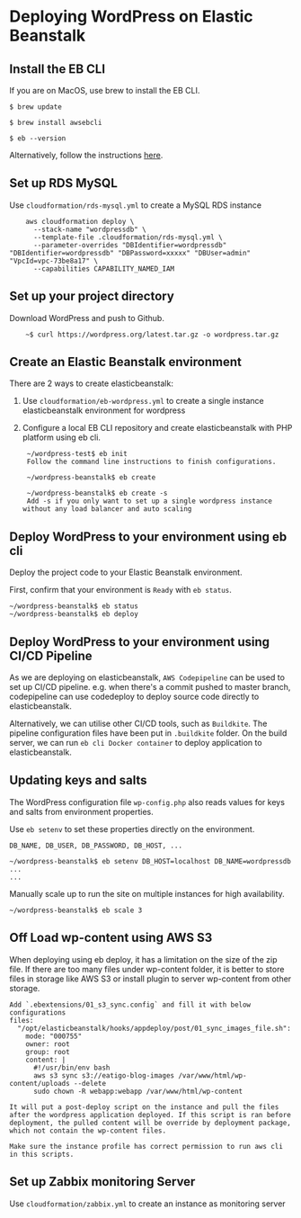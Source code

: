 # Deploying WordPress on Elastic Beanstalk

## Install the EB CLI

If you are on MacOS, use brew to install the EB CLI.

```Shell
$ brew update
```
```Shell
$ brew install awsebcli
```
```Shell
$ eb --version
```

Alternatively, follow the instructions [here](http://docs.aws.amazon.com/elasticbeanstalk/latest/dg/eb-cli3-install.html).

## Set up RDS MySQL

Use `cloudformation/rds-mysql.yml` to create a MySQL RDS instance

        aws cloudformation deploy \
          --stack-name "wordpressdb" \
          --template-file .cloudformation/rds-mysql.yml \
          --parameter-overrides "DBIdentifier=wordpressdb" "DBIdentifier=wordpressdb" "DBPassword=xxxxx" "DBUser=admin" "VpcId=vpc-73be8a17" \
          --capabilities CAPABILITY_NAMED_IAM

## Set up your project directory

Download WordPress and push to Github.

        ~$ curl https://wordpress.org/latest.tar.gz -o wordpress.tar.gz

## Create an Elastic Beanstalk environment

There are 2 ways to create elasticbeanstalk:

1. Use `cloudformation/eb-wordpress.yml` to create a single instance elasticbeanstalk environment for wordpress

2. Configure a local EB CLI repository and create elasticbeanstalk with PHP platform using eb cli.

        ~/wordpress-test$ eb init
        Follow the command line instructions to finish configurations.

        ~/wordpress-beanstalk$ eb create

        ~/wordpress-beanstalk$ eb create -s  
        Add -s if you only want to set up a single wordpress instance without any load balancer and auto scaling

## Deploy WordPress to your environment using eb cli
Deploy the project code to your Elastic Beanstalk environment.

First, confirm that your environment is `Ready` with `eb status`.

```Shell
~/wordpress-beanstalk$ eb status
~/wordpress-beanstalk$ eb deploy
```

## Deploy WordPress to your environment using CI/CD Pipeline

As we are deploying on elasticbeanstalk, `AWS Codepipeline` can be used to set up CI/CD pipeline. e.g. when there's a commit pushed to master branch, codepipeline can use codedeploy to deploy source code directly to elasticbeanstalk.

Alternatively, we can utilise other CI/CD tools, such as `Buildkite`. The pipeline configuration files have been put in `.buildkite` folder. On the build server, we can run `eb cli Docker container` to deploy application to elasticbeanstalk.

## Updating keys and salts

The WordPress configuration file `wp-config.php` also reads values for keys and salts from environment properties.

Use `eb setenv` to set these properties directly on the environment.

    DB_NAME, DB_USER, DB_PASSWORD, DB_HOST, ...

```Shell
~/wordpress-beanstalk$ eb setenv DB_HOST=localhost DB_NAME=wordpressdb  ...
...
```

Manually scale up to run the site on multiple instances for high availability.
```Shell
~/wordpress-beanstalk$ eb scale 3
```
## Off Load wp-content using AWS S3

When deploying using eb deploy, it has a limitation on the size of the zip file. If there are too many files under wp-content folder, it is better to store files in storage like AWS S3 or install plugin to server wp-content from other storage.

    Add `.ebextensions/01_s3_sync.config` and fill it with below configurations
    files:
      "/opt/elasticbeanstalk/hooks/appdeploy/post/01_sync_images_file.sh":
        mode: "000755"
        owner: root
        group: root
        content: |
          #!/usr/bin/env bash
          aws s3 sync s3://eatigo-blog-images /var/www/html/wp-content/uploads --delete
          sudo chown -R webapp:webapp /var/www/html/wp-content

    It will put a post-deploy script on the instance and pull the files after the wordpress application deployed. If this script is ran before deployment, the pulled content will be override by deployment package, which not contain the wp-content files.

    Make sure the instance profile has correct permission to run aws cli in this scripts.

## Set up Zabbix monitoring Server

Use `cloudformation/zabbix.yml` to create an instance as monitoring server
